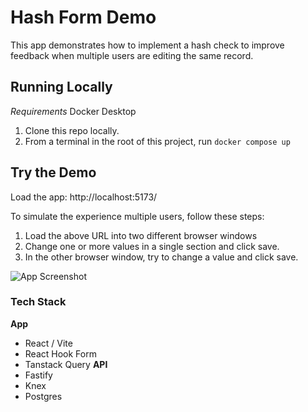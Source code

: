 # Hash Form Demo
This app demonstrates how to implement a hash check to improve feedback when multiple users are editing the same record.

## Running Locally
*Requirements*
Docker Desktop

1. Clone this repo locally.
2. From a terminal in the root of this project, run `docker compose up`

## Try the Demo
Load the app: http://localhost:5173/

To simulate the experience multiple users, follow these steps:
1. Load the above URL into two different browser windows
2. Change one or more values in a single section and click save.
3. In the other browser window, try to change a value and click save.

![App Screenshot](demo/screenshot.png)


### Tech Stack
**App**
- React / Vite
- React Hook Form
- Tanstack Query
**API**
- Fastify
- Knex
- Postgres
